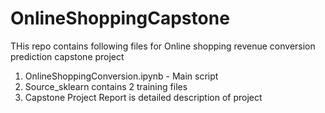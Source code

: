 # OnlineShoppingCapstone

THis repo contains following files for Online shopping revenue conversion prediction capstone project

1)  OnlineShoppingConversion.ipynb  -  Main script 
2)  Source_sklearn contains 2 training files
3) Capstone Project Report is detailed description of project
